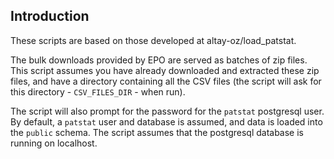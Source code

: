 ## Introduction

These scripts are based on those developed at altay-oz/load_patstat. 

The bulk downloads provided by EPO are served as batches of zip files. This
script assumes you have already downloaded and extracted these zip files, and
have a directory containing all the CSV files (the script will ask for this
directory - `CSV_FILES_DIR` - when run).

The script will also prompt for the password for the `patstat` postgresql user.
By default, a `patstat` user and database is assumed, and data is loaded into
the `public` schema. The script assumes that the postgresql database is running
on localhost.
